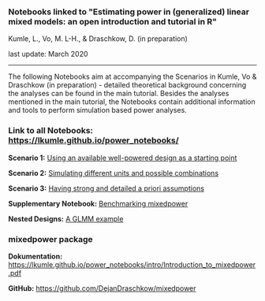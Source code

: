 ### Notebooks linked to "Estimating power in (generalized) linear mixed models: an open introduction and tutorial in R"  

Kumle, L., Vo, M. L-H., & Draschkow, D. (in preparation) 

last update: March 2020

***


The following Notebooks aim at accompanying the Scenarios in Kumle, Vo & Draschkow (in preparation) - detailed theoretical background concerning the analyses can be found in the main tutorial. Besides the analyses mentioned in the main tutorial, the Notebooks contain additional information and tools to perform simulation based power analyses. 

### Link to all Notebooks:  https://lkumle.github.io/power_notebooks/

**Scenario 1:** [Using an available well-powered design as a starting point
](https://lkumle.github.io/power_notebooks/Scenario1_notebook.html)

**Scenario 2:** [Simulating different units and possible combinations](https://lkumle.github.io/power_notebooks/Scenario2_notebook.html)

**Scenario 3:** [Having strong and detailed a priori assumptions](https://lkumle.github.io/power_notebooks/Scenario3_notebook.html)

**Supplementary Notebook:** [Benchmarking mixedpower](https://lkumle.github.io/power_notebooks/Supplementary_notebook.html)

**Nested Designs:** [A GLMM example](https://lkumle.github.io/power_notebooks/nestedGLMM_notebook.html)


### mixedpower package

**Dokumentation:** https://lkumle.github.io/power_notebooks/intro/Introduction_to_mixedpower.pdf

**GitHub:** https://github.com/DejanDraschkow/mixedpower






